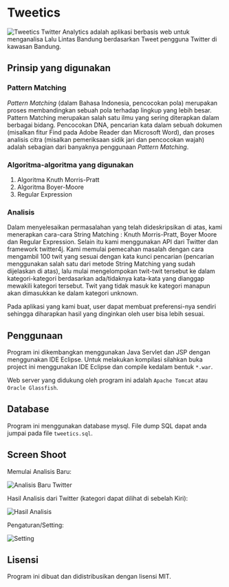 # Tweetics
![Tweetics](/../screenshoot/screenshoots/awal.png?raw=true "Tweetics analisa twitter")
Twitter Analytics adalah aplikasi berbasis web untuk menganalisa Lalu Lintas Bandung berdasarkan Tweet pengguna Twitter di kawasan Bandung.

## Prinsip yang digunakan

### Pattern Matching
_Pattern Matching_ (dalam Bahasa Indonesia, pencocokan pola) merupakan proses membandingkan sebuah pola terhadap lingkup yang lebih besar. Pattern Matching merupakan salah satu ilmu yang sering diterapkan dalam berbagai bidang. Pencocokan DNA, pencarian kata dalam sebuah dokumen (misalkan fitur Find pada Adobe Reader dan Microsoft Word), dan proses analisis citra (misalkan pemeriksaan sidik jari dan pencocokan wajah) adalah sebagian dari banyaknya penggunaan _Pattern Matching_. 

### Algoritma-algoritma yang digunakan
1. Algoritma Knuth Morris-Pratt
2. Algoritma Boyer-Moore
3. Regular Expression

### Analisis
Dalam menyelesaikan permasalahan yang telah dideskripsikan di atas, kami menerapkan cara-cara String Matching : Knuth Morris-Pratt, Boyer Moore dan Regular Expression. Selain itu kami menggunakan API dari Twitter dan framework twitter4j. Kami memulai pemecahan masalah dengan cara mengambil 100 twit yang sesuai dengan kata kunci pencarian (pencarian menggunakan salah satu dari metode String Matching yang sudah dijelaskan di atas), lalu mulai mengelompokan twit-twit tersebut ke dalam kategori-kategori berdasarkan ada/tidaknya kata-kata  yang dianggap mewakili kategori tersebut. Twit yang tidak masuk ke kategori manapun akan dimasukkan ke dalam kategori unknown.

Pada aplikasi yang kami buat, user dapat membuat preferensi-nya sendiri sehingga diharapkan hasil yang dinginkan oleh user bisa lebih sesuai. 


## Penggunaan
Program ini dikembangkan menggunakan Java Servlet dan JSP dengan menggunakan IDE Eclipse. Untuk melakukan kompilasi silahkan buka project ini menggunakan IDE Eclipse dan compile kedalam bentuk `*.war`. 

Web server yang didukung oleh program ini adalah `Apache Tomcat` atau `Oracle Glassfish`.

## Database
Program ini menggunakan database mysql. File dump SQL dapat anda jumpai pada file `tweetics.sql`.

## Screen Shoot
Memulai Analisis Baru:

![Analisis Baru Twitter](/../screenshoot/screenshoots/analisabaru.png?raw=true "Analisis Baru Twitter")



Hasil Analisis dari Twitter (kategori dapat dilihat di sebelah Kiri):

![Hasil Analisis](/../screenshoot/screenshoots/hasilpencarian.png?raw=true "Hasil Analisis")



Pengaturan/Setting:

![Setting](/../screenshoot/screenshoots/setting.png?raw=true "Setting")


## Lisensi
Program ini dibuat dan didistribusikan dengan lisensi MIT.

